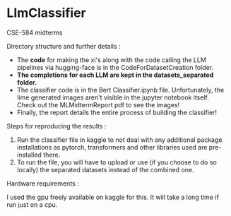 # LlmClassifier
CSE-584 midterms

Directory structure and further details :

- The **code** for making the xi's along with the code calling the LLM pipelines via hugging-face is in the CodeForDatasetCreation folder. 
- **The completions for each LLM are kept in the datasets_separated folder.** 
- The classifier code is in the Bert Classifier.ipynb file. Unfortunately, the lime generated images aren't visible in the jupyter notebook itself. Check out the MLMidtermReport pdf to see the images!
- Finally, the report details the entire process of building the classifier!

Steps for reproducing the results :
1. Run the classifier file in kaggle to not deal with any additional package installations as pytorch, transformers and other libraries used are pre-installed there. 
2. To run the file, you will have to upload or use (if you choose to do so locally) the separated datasets instead of the combined one. 

Hardware requirements : 

I used the gpu freely available on kaggle for this. It will take a long time if run just on a cpu.

